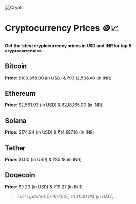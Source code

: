
![Crypto](https://www.techguide.com.au/wp-content/uploads/2020/11/crypto3.jpeg)

# Cryptocurrency Prices 🪙📈

#### Get the latest cryptocurrency prices in USD and INR for top 5 cryptocurrencies.

## Bitcoin

**Price:** $109,358.00 (in USD) & ₹93,12,538.00 (in INR)

## Ethereum

**Price:** $2,561.93 (in USD) & ₹2,18,165.00 (in INR)

## Solana

**Price:** $174.94 (in USD) & ₹14,897.16 (in INR)

## Tether

**Price:** $1.00 (in USD) & ₹85.18 (in INR)

## Dogecoin

**Price:** $0.23 (in USD) & ₹19.27 (in INR)

> _Last Updated: 5/26/2025, 10:11:40 PM (in GMT)_
